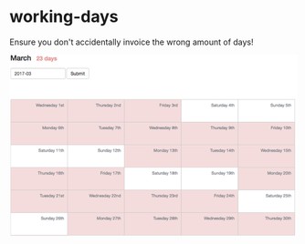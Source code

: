 # working-days
Ensure you don't accidentally invoice the wrong amount of days!

![alt tag](https://raw.githubusercontent.com/caubry/working-days/master/img/snapshot.png)